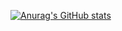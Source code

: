 
[![Anurag's GitHub stats](https://github-readme-stats.vercel.app/api?username=RasmusKuusmaa&show_icons=true&rank_icon=percentile&theme=radical)](https://github.com/anuraghazra/github-readme-stats)
